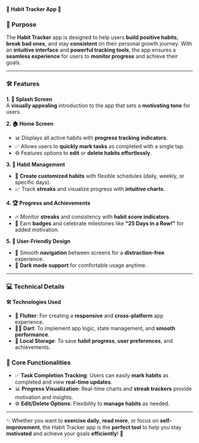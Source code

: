 **🌟 Habit Tracker App 🌟**

### 🚀 Purpose
The **Habit Tracker** app is designed to help users **build positive habits**, **break bad ones**, and stay **consistent** on their personal growth journey. With an **intuitive interface** and **powerful tracking tools**, the app ensures a **seamless experience** for users to **monitor progress** and achieve their goals.

---

### 🛠️ Features

**1. 🎉 Splash Screen**  
A **visually appealing** introduction to the app that sets a **motivating tone** for users.

**2. 🏠 Home Screen**  
- 📊 Displays all active habits with **progress tracking indicators**.
- ✅ Allows users to **quickly mark tasks** as completed with a single tap.
- ⚙️ Features options to **edit** or **delete habits effortlessly**.

**3. 📅 Habit Management**  
- 📝 **Create customized habits** with flexible schedules (daily, weekly, or specific days).  
- 📈 Track **streaks** and visualize progress with **intuitive charts**.

**4. 🏆 Progress and Achievements**  
- 🔥 Monitor **streaks** and consistency with **habit score indicators**.  
- 🏅 Earn **badges** and celebrate milestones like **"25 Days in a Row!"** for added motivation.

**5. 🎨 User-Friendly Design**  
- 🧭 Smooth **navigation** between screens for a **distraction-free** experience.  
- 🌙 **Dark mode support** for comfortable usage anytime.

---

### 💻 Technical Details

**🛠️ Technologies Used**  
- 🚀 **Flutter**: For creating a **responsive** and **cross-platform** app experience.
- 🧑‍💻 **Dart**: To implement app logic, state management, and **smooth performance**.
- 💾 **Local Storage**: To save **habit progress**, **user preferences**, and achievements.

### 🔑 Core Functionalities
- ✅ **Task Completion Tracking**: Users can easily **mark habits** as completed and view **real-time updates**.  
- 📊 **Progress Visualization**: Real-time charts and **streak trackers** provide motivation and insights.  
- ⚙️ **Edit/Delete Options**: Flexibility to **manage habits** as needed.

---

✨ Whether you want to **exercise daily**, **read more**, or focus on **self-improvement**, the Habit Tracker app is the **perfect tool** to help you stay **motivated** and achieve your goals **efficiently**! 💪

